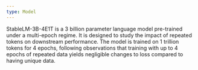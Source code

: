 ```yaml
---
type: Model
---
```


StableLM-3B-4E1T is a 3 billion parameter language model pre-trained under a multi-epoch regime. It is designed to study the impact of repeated tokens on downstream performance. The model is trained on 1 trillion tokens for 4 epochs, following observations that training with up to 4 epochs of repeated data yields negligible changes to loss compared to having unique data.